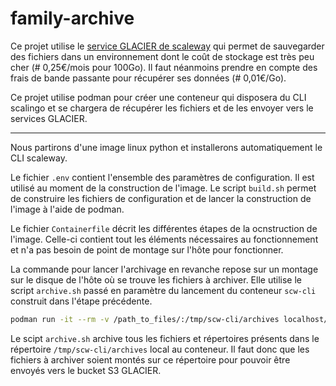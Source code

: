 # family-archive
Ce projet utilise le [service GLACIER de scaleway](https://www.scaleway.com/fr/glacier-cold-storage/) qui permet de sauvegarder des fichiers dans un environnement dont le coût de stockage est très peu cher (# 0,25€/mois pour 100Go). Il faut néanmoins prendre en compte des frais de bande passante pour récupérer ses données (# 0,01€/Go).

Ce projet utilise podman pour créer une conteneur qui disposera du CLI scalingo et se chargera de récupérer les fichiers et de les envoyer vers le services GLACIER.

***

Nous partirons d'une image linux python et installerons automatiquement le CLI scaleway.

Le fichier `.env` contient l'ensemble des paramètres de configuration. Il est utilisé au moment de la construction de l'image. Le script `build.sh` permet de construire les fichiers de configuration et de lancer la construction de l'image à l'aide de podman.

Le fichier `Containerfile` décrit les différentes étapes de la ocnstruction de l'image. Celle-ci contient tout les éléments nécessaires au fonctionnement et n'a pas besoin de point de montage sur l'hôte pour fonctionner.

La commande pour lancer l'archivage en revanche repose sur un montage sur le disque de l'hôte où se trouve les fichiers à archiver. Elle utilise le script `archive.sh` passé en paramètre du lancement du conteneur `scw-cli` construit dans l'étape précédente.

```bash
podman run -it --rm -v /path_to_files/:/tmp/scw-cli/archives localhost/scw-cli ./archive.sh
```

Le scipt `archive.sh` archive tous les fichiers et répertoires présents dans le répertoire `/tmp/scw-cli/archives` local au conteneur. Il faut donc que les fichiers à archiver soient montés sur ce répertoire pour pouvoir être envoyés vers le bucket S3 GLACIER.